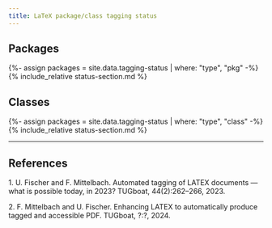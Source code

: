 ```yaml
---
title: LaTeX package/class tagging status
---
```

<style>
td.supported {background-color: #DDFFDD;font-weight:bold;}
td.unsupported {background-color: #D73A4A;font-weight:bold;}
</style>
<script src="sorttable.js"></script>

## Packages

{%- assign packages = site.data.tagging-status | where: "type", "pkg" -%}
{% include_relative status-section.md %}


## Classes

{%- assign packages = site.data.tagging-status | where: "type", "class" -%}
{% include_relative status-section.md %}


----


## References


<span id="ref1">1.</span> U. Fischer and F. Mittelbach. Automated tagging of LATEX documents — what is possible today, in 2023? TUGboat, 44(2):262–266, 2023.

<span id="ref2">2.</span> F. Mittelbach and U. Fischer. Enhancing LATEX to automatically produce tagged and accessible PDF. TUGboat, ?:?, 2024. 


